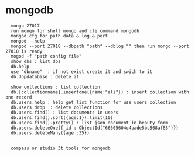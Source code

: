 # mongodb

      mongo 27017
      run mongo for shell mongo and cli command mongodb
      mongod.cfg for path data & log & port
      mongod --help
      mongod --port 27018 --dbpath "path" --dblog "" then run mongo --port 27018 is ready
      mogod -f "path config file"
      show dbs : list dbs
      db.help
      use "dbname"  : if not exist create it and swich to it 
      db.dopdatabase : delete it
      
      show collections : list collection
      db.[collectionname].insertone({name:"ali"}) : insert collection with one record
      db.users.help : help get list function for use users collection
      db.users.drop  : delete collections
      db.users.find() : list documents in users
      db.users.find().sort({age:1}).limit(10)
      db.users.find().pretty() : list json document in beauty form
      db.users.deleteOne({_id : ObjectId("66605604c4bade5bc568af83")})
      db.users.deleteMany({age :35})
        
        
      compass or studio 3t tools for mongodb
